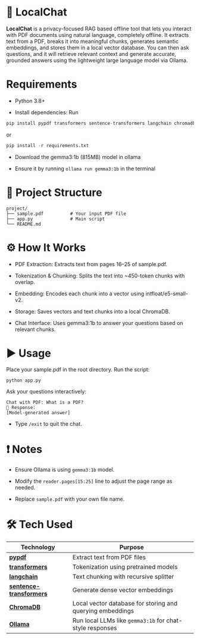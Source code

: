# 📘 LocalChat
**LocalChat** is a privacy-focused RAG based offline tool that lets you interact with PDF documents using natural language, completely offline. It extracts text from a PDF, breaks it into meaningful chunks, generates semantic embeddings, and stores them in a local vector database. You can then ask questions, and it will retrieve relevant context and generate accurate, grounded answers using the lightweight large language model via Ollama.



# Requirements
- Python 3.8+

- Install dependencies:
Run
```python
pip install pypdf transformers sentence-transformers langchain chromadb ollama colorama
```
or 
```python
pip install -r requirements.txt
```
- Download the gemma3:1b (815MB) model in ollama 

- Ensure it by running ```ollama run gemma3:1b``` in the terminal

# 📂 Project Structure
```
project/
├── sample.pdf          # Your input PDF file
├── app.py              # Main script
└── README.md           
```

# ⚙️ How It Works
- PDF Extraction: Extracts text from pages 16–25 of sample.pdf.

- Tokenization & Chunking: Splits the text into ~450-token chunks with overlap.

- Embedding: Encodes each chunk into a vector using intfloat/e5-small-v2.

- Storage: Saves vectors and text chunks into a local ChromaDB.

- Chat Interface: Uses gemma3:1b to answer your questions based on relevant chunks.

# ▶️ Usage
Place your sample.pdf in the root directory.
Run the script:
```
python app.py
```
Ask your questions interactively:
```
Chat with PDF: What is a PDF?
💬 Response:
[Model-generated answer]
```
- Type ```/exit``` to quit the chat.

# ❗ Notes
- Ensure Ollama is using ```gemma3:1b``` model.

- Modify the ```reader.pages[15:25]``` line to adjust the page range as needed.

- Replace ```sample.pdf``` with your own file name.


# 🛠️ Tech Used

| Technology                                                 | Purpose                                                        |
| ---------------------------------------------------------- | -------------------------------------------------------------- |
| **[pypdf](https://pypi.org/project/pypdf/)**               | Extract text from PDF files                                    |
| **[transformers](https://huggingface.co/transformers/)**   | Tokenization using pretrained models                           |
| **[langchain](https://github.com/langchain-ai/langchain)** | Text chunking with recursive splitter                          |
| **[sentence-transformers](https://www.sbert.net/)**        | Generate dense vector embeddings                               |
| **[ChromaDB](https://www.trychroma.com/)**                 | Local vector database for storing and querying embeddings      |
| **[Ollama](https://ollama.com/)**                          | Run local LLMs like `gemma3:1b` for chat-style responses       |
